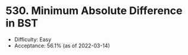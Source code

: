 # 530. Minimum Absolute Difference in BST
- Difficulty: Easy
- Acceptance: 56.1% (as of 2022-03-14)
